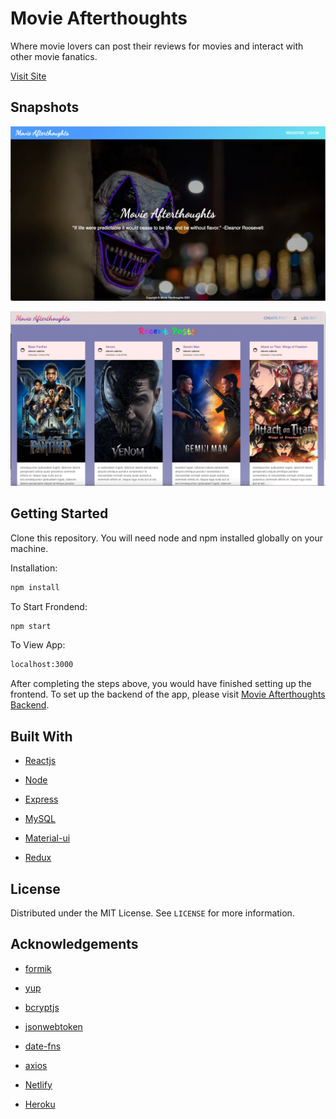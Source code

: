 # Movie Afterthoughts

Where movie lovers can post their reviews for movies and interact with other movie fanatics.

[Visit Site](https://hopeful-perlman-44b33e.netlify.app "Movie Afterthoughts")

## Snapshots

![Landing Page](src/readmeImg/Landing1.png)

![Landing Page](src/readmeImg/Landing2.png)

## Getting Started

Clone this repository. You will need node and npm installed globally on your machine.

Installation:

```bash
npm install
```

To Start Frondend:

```bash
npm start
```

To View App:

```bash
localhost:3000
```

After completing the steps above, you would have finished setting up the frontend. To set up the backend of the app, please visit [Movie Afterthoughts Backend](https://github.com/danny1233211/moviesAfterthoughtsBackEnd).

## Built With

* [Reactjs](https://reactjs.org/ "Reactjs")

* [Node](https://nodejs.org/ "Node")

* [Express](https://expressjs.com/ "Express")

* [MySQL](https://www.mysql.com/ "MySQL")
  
* [Material-ui](https://material-ui.com/ "Material-ui")

* [Redux](https://redux.js.org/ "Redux")

## License

Distributed under the MIT License. See ```LICENSE``` for more information.

## Acknowledgements

* [formik](https://formik.org/ "formik")

* [yup](https://www.npmjs.com/package/yup "yup")
  
* [bcryptjs](https://www.npmjs.com/package/bcryptjs "bcryptjs")

* [jsonwebtoken](https://www.npmjs.com/package/jsonwebtoken "jsonwebtoken")
  
* [date-fns](https://www.npmjs.com/package/date-fns "date-fns")

* [axios](https://www.npmjs.com/package/axios "axios")

* [Netlify](https://www.netlify.com/ "Netlify")

* [Heroku](https://www.heroku.com/ "Heroku")
